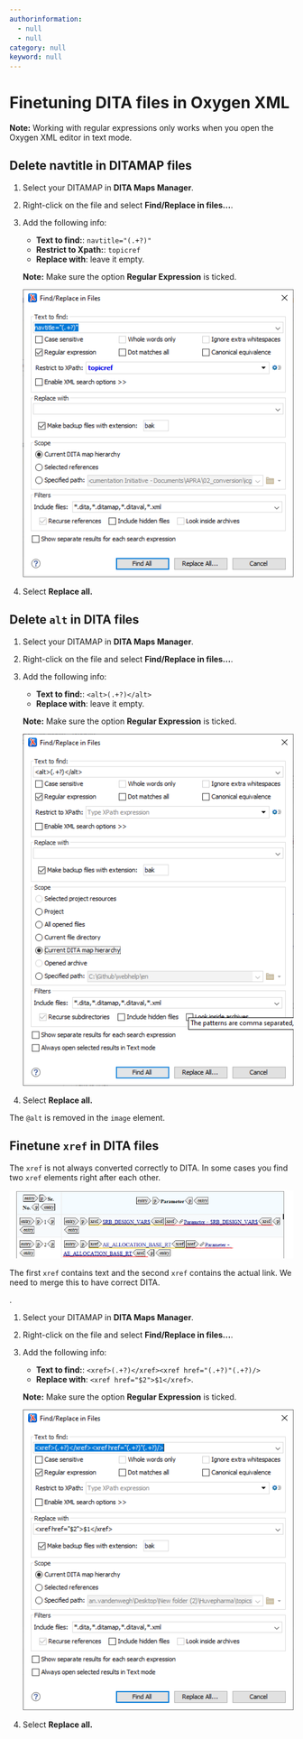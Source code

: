 ```yaml
---
authorinformation:
  - null
  - null
category: null
keyword: null
---
```


# Finetuning DITA files in Oxygen XML

**Note:** Working with regular expressions only works when you open the Oxygen XML editor in text mode.

## Delete navtitle in DITAMAP files

1. Select your DITAMAP in **DITA Maps Manager**.
2. Right-click on the file and select **Find/Replace in files...**.
3. Add the following info:

   * **Text to find:**: `navtitle="(.+?)"`
   * **Restrict to Xpath:**: `topicref`
   * **Replace with**: leave it empty.

   **Note:** Make sure the option **Regular Expression** is ticked.

   ![](../../../../.gitbook/assets/remove_navtitle.png)

4. Select **Replace all.**

## Delete `alt` in DITA files

1. Select your DITAMAP in **DITA Maps Manager**.
2. Right-click on the file and select **Find/Replace in files...**.
3. Add the following info:

   * **Text to find:**: `<alt>(.+?)</alt>`
   * **Replace with**: leave it empty.

   **Note:** Make sure the option **Regular Expression** is ticked.

   ![](../../../../.gitbook/assets/delete-alt.png)

4. Select **Replace all.**

The `@alt` is removed in the `image` element.

## Finetune `xref` in DITA files

The `xref` is not always converted correctly to DITA. In some cases you find two `xref` elements right after each other.

![](../../../../.gitbook/assets/finetune-xref1.png)

The first `xref` contains text and the second `xref` contains the actual link. We need to merge this to have correct DITA.

.

1. Select your DITAMAP in **DITA Maps Manager**.
2. Right-click on the file and select **Find/Replace in files...**.
3. Add the following info:

   * **Text to find:**: `<xref>(.+?)</xref><xref href="(.+?)"(.+?)/>`
   * **Replace with**: `<xref href="$2">$1</xref>`.

   **Note:** Make sure the option **Regular Expression** is ticked.

   ![](../../../../.gitbook/assets/finetune-xref.png)

4. Select **Replace all.**

